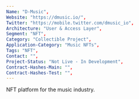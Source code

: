 ```yaml
--- 
Name: "D-Music", 
Website: "https://dmusic.io/", 
Twitter: "https://mobile.twitter.com/dmusic_io", 
Architecture: "User & Access Layer",
Segment: "NFT",
Category: "Collectible Project",
Application-Category: "Music NFTs",
Tags: "NFT",
Contact: "",
Project-Status: "Not Live - In Development",
Contract-Hashes-Main: "",
Contract-Hashes-Test: "",
--- 
```

<!--lang:en--> 
NFT platform for the music industry.
<!--lang:es--] 
Plataforma NFT para la industria musical.
<!--lang:de--] 
NFT-Plattform für die Musikindustrie.
<!--lang:fr--] 
Plate-forme NFT pour l'industrie de la musique.
<!--lang:pl--] 
Platforma NFT dla branży muzycznej.
<!--lang:uk--] 
Платформа NFT для музичної індустрії.
[!--lang:*--> 
